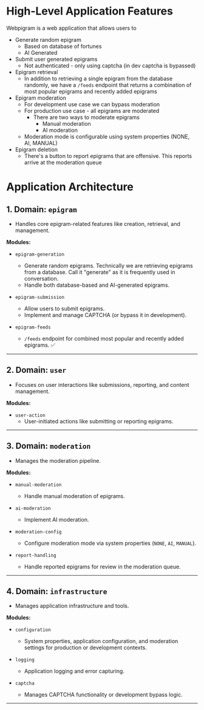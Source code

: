 # High-Level Application Features

Webpigram is a web application that allows users to
- Generate random epigram
  - Based on database of fortunes
  - AI Generated
- Submit user generated epigrams
  - Not authenticated - only using captcha (in dev captcha is bypassed)
- Epigram retrieval
  - In addition to retrieving a single epigram from the database randomly, we have a `/feeds` endpoint that returns a combination of most popular epigrams and recently added epigrams
- Epigram moderation
  - For development use case we can bypass moderation
  - For production use case - all epigrams are moderated
    - There are two ways to moderate epigrams
      - Manual moderation
      - AI moderation
  - Moderation mode is configurable using system properties (NONE, AI, MANUAL)
- Epigram deletion
  - There's a button to report epigrams that are offensive. This reports arrive at the moderation queue

# Application Architecture

## 1. Domain: `epigram`

- Handles core epigram-related features like creation, retrieval, and management.

**Modules:**

- `epigram-generation`
  - Generate random epigrams. Technically we are retrieving epigrams from a database. Call it "generate" as it is frequently used in conversation.
  - Handle both database-based and AI-generated epigrams.

- `epigram-submission`
  - Allow users to submit epigrams.
  - Implement and manage CAPTCHA (or bypass it in development).

- `epigram-feeds`
  - `/feeds` endpoint for combined most popular and recently added epigrams. ✅

---

## 2. Domain: `user`

- Focuses on user interactions like submissions, reporting, and content management.

**Modules:**

- `user-action`
  - User-initiated actions like submitting or reporting epigrams.

---

## 3. Domain: `moderation`

- Manages the moderation pipeline.

**Modules:**

- `manual-moderation`
  - Handle manual moderation of epigrams.

- `ai-moderation`
  - Implement AI moderation.

- `moderation-config`
  - Configure moderation mode via system properties (`NONE`, `AI`, `MANUAL`).

- `report-handling`
  - Handle reported epigrams for review in the moderation queue.

---

## 4. Domain: `infrastructure`

- Manages application infrastructure and tools.

**Modules:**

- `configuration`
  - System properties, application configuration, and moderation settings for production or development contexts.

- `logging`
  - Application logging and error capturing.

- `captcha`
  - Manages CAPTCHA functionality or development bypass logic.

---